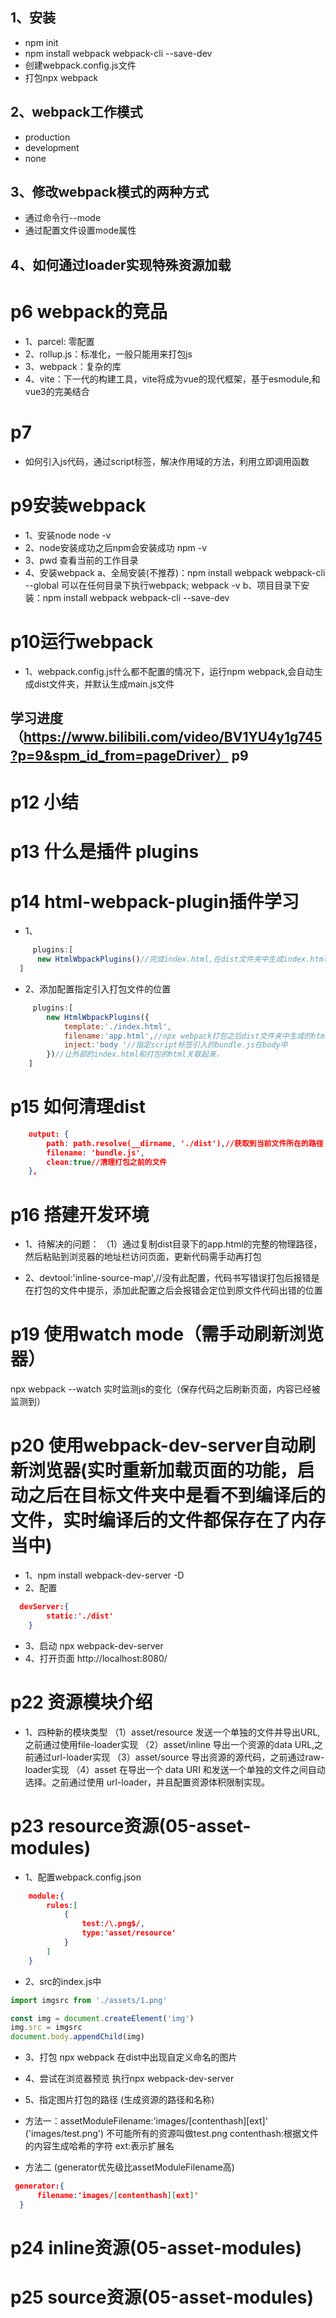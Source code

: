 <!-- 教程地址 https://www.bilibili.com/video/BV1YU4y1g745?p=3&spm_id_from=pageDriver-->
## 1、安装
- npm init 
- npm install webpack webpack-cli --save-dev
- 创建webpack.config.js文件
- 打包npx webpack

## 2、webpack工作模式
- production
- development
- none 

## 3、修改webpack模式的两种方式
- 通过命令行--mode
- 通过配置文件设置mode属性

## 4、如何通过loader实现特殊资源加载

# p6 webpack的竞品
-  1、parcel: 零配置
-  2、rollup.js：标准化，一般只能用来打包js
-  3、webpack：复杂的库
-  4、vite：下一代的构建工具，vite将成为vue的现代框架，基于esmodule,和vue3的完美结合

# p7
- 如何引入js代码，通过script标签，解决作用域的方法，利用立即调用函数

# p9安装webpack
- 1、安装node  node -v
- 2、node安装成功之后npm会安装成功  npm -v
- 3、pwd 查看当前的工作目录
- 4、安装webpack 
 a、全局安装(不推荐)：npm install webpack webpack-cli --global  可以在任何目录下执行webpack; webpack -v
 b、项目目录下安装：npm install webpack webpack-cli --save-dev


# p10运行webpack 
- 1、webpack.config.js什么都不配置的情况下，运行npm webpack,会自动生成dist文件夹，并默认生成main.js文件
 ## 学习进度（https://www.bilibili.com/video/BV1YU4y1g745?p=9&spm_id_from=pageDriver） p9  

 # p12 小结

 # p13 什么是插件 plugins
 # p14 html-webpack-plugin插件学习
 - 1、
  ```js
       plugins:[
        new HtmlWbpackPlugins()//完成index.html,在dist文件夹中生成index.html
    ]
  ```

- 2、添加配置指定引入打包文件的位置
```js
     plugins:[
        new HtmlWbpackPlugins({
            template:'./index.html',
            filename:'app.html',//npx webpack打包之后dist文件夹中生成的html文件叫做index.html
            inject:'body '//指定script标签引入的bundle.js在body中
        })//让外部的index.html和打包的html关联起来，
    ]
```

# p15 如何清理dist
```json
    output: {
        path: path.resolve(__dirname, './dist'),//获取到当前文件所在的路径
        filename: 'bundle.js',
        clean:true//清理打包之前的文件
    },
```

# p16 搭建开发环境
- 1、待解决的问题：
  （1）通过复制dist目录下的app.html的完整的物理路径，然后粘贴到浏览器的地址栏访问页面，更新代码需手动再打包

- 2、devtool:'inline-source-map',//没有此配置，代码书写错误打包后报错是在打包的文件中提示，添加此配置之后会报错会定位到原文件代码出错的位置

# p19 使用watch mode（需手动刷新浏览器）
npx webpack --watch 实时监测js的变化（保存代码之后刷新页面，内容已经被监测到）

# p20 使用webpack-dev-server自动刷新浏览器(实时重新加载页面的功能，启动之后在目标文件夹中是看不到编译后的文件，实时编译后的文件都保存在了内存当中)
- 1、npm install webpack-dev-server -D
- 2、配置 
```json
  devServer:{
        static:'./dist'
    }
```
- 3、启动 npx webpack-dev-server 
- 4、打开页面 http://localhost:8080/ 

# p22 资源模块介绍
- 1、四种新的模块类型
  （1）asset/resource 发送一个单独的文件并导出URL,之前通过使用file-loader实现
  （2）asset/inline 导出一个资源的data URL,之前通过url-loader实现
  （3）asset/source 导出资源的源代码，之前通过raw-loader实现
  （4）asset 在导出一个 data URI 和发送一个单独的文件之间自动选择。之前通过使用 url-loader，并且配置资源体积限制实现。

# p23 resource资源(05-asset-modules)
- 1、配置webpack.config.json
```json
    module:{
        rules:[
            {
                test:/\.png$/,
                type:'asset/resource'
            }
        ]
    }
```
- 2、src的index.js中
```js
import imgsrc from './assets/1.png'

const img = document.createElement('img')
img.src = imgsrc
document.body.appendChild(img)
```

- 3、打包 npx webpack  在dist中出现自定义命名的图片
- 4、尝试在浏览器预览 执行npx webpack-dev-server

- 5、指定图片打包的路径 (生成资源的路径和名称)
-  方法一：assetModuleFilename:'images/[contenthash][ext]' ('images/test.png')
不可能所有的资源叫做test.png
contenthash:根据文件的内容生成哈希的字符
ext:表示扩展名
-  方法二 (generator优先级比assetModuleFilename高)
```json
 generator:{
      filename:'images/[contenthash][ext]'
  }
```

# p24 inline资源(05-asset-modules)
# p25 source资源(05-asset-modules)
